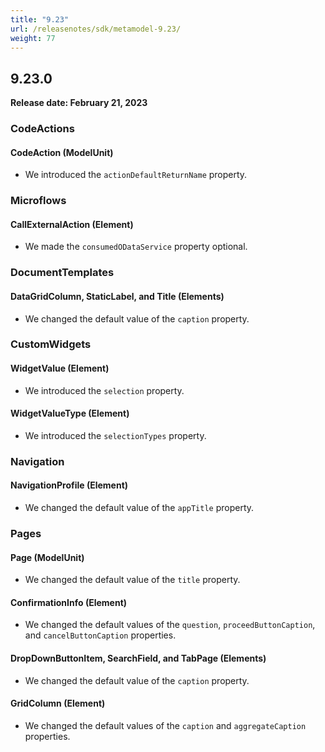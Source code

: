 ```yaml
---
title: "9.23"
url: /releasenotes/sdk/metamodel-9.23/
weight: 77
---
```


## 9.23.0

**Release date: February 21, 2023**

### CodeActions

#### CodeAction (ModelUnit)

* We introduced the `actionDefaultReturnName` property. 

### Microflows

#### CallExternalAction (Element)

* We made the `consumedODataService` property optional.

### DocumentTemplates

#### DataGridColumn, StaticLabel, and Title (Elements)

* We changed the default value of the `caption` property.

### CustomWidgets

#### WidgetValue (Element)

* We introduced the `selection` property. 

#### WidgetValueType (Element)

* We introduced the `selectionTypes` property. 

### Navigation

#### NavigationProfile (Element)

* We changed the default value of the `appTitle` property.

### Pages

#### Page (ModelUnit)

* We changed the default value of the `title` property.

#### ConfirmationInfo (Element)

* We changed the default values of the `question`, `proceedButtonCaption`, and `cancelButtonCaption` properties.

#### DropDownButtonItem, SearchField, and TabPage (Elements)

* We changed the default value of the `caption` property.

#### GridColumn (Element)

* We changed the default values of the `caption` and `aggregateCaption` properties.
